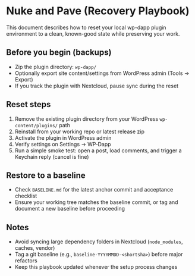 # Nuke and Pave (Recovery Playbook)

This document describes how to reset your local wp-dapp plugin environment to a clean, known-good state while preserving your work.

## Before you begin (backups)
- Zip the plugin directory: `wp-dapp/`
- Optionally export site content/settings from WordPress admin (Tools → Export)
- If you track the plugin with Nextcloud, pause sync during the reset

## Reset steps
1. Remove the existing plugin directory from your WordPress `wp-content/plugins/` path
2. Reinstall from your working repo or latest release zip
3. Activate the plugin in WordPress admin
4. Verify settings on Settings → WP‑Dapp
5. Run a simple smoke test: open a post, load comments, and trigger a Keychain reply (cancel is fine)

## Restore to a baseline
- Check `BASELINE.md` for the latest anchor commit and acceptance checklist
- Ensure your working tree matches the baseline commit, or tag and document a new baseline before proceeding

## Notes
- Avoid syncing large dependency folders in Nextcloud (`node_modules`, caches, vendor)
- Tag a git baseline (e.g., `baseline-YYYYMMDD-<shortsha>`) before major refactors
- Keep this playbook updated whenever the setup process changes
